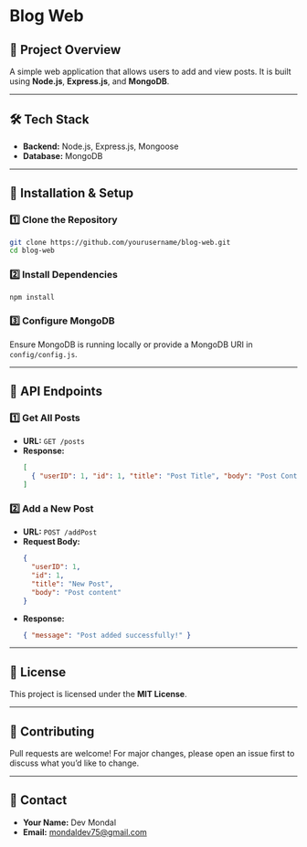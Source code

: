 # Blog Web

## 📌 Project Overview
 A simple web application that allows users to add and view posts. It is built using **Node.js**, **Express.js**, and **MongoDB**.

---

## 🛠 Tech Stack
- **Backend:** Node.js, Express.js, Mongoose
- **Database:** MongoDB

---

## 🚀 Installation & Setup

### **1️⃣ Clone the Repository**
```sh
git clone https://github.com/yourusername/blog-web.git
cd blog-web
```

### **2️⃣ Install Dependencies**
```sh
npm install
```

### **3️⃣ Configure MongoDB**
Ensure MongoDB is running locally or provide a MongoDB URI in `config/config.js`.

---

## 📌 API Endpoints

### **1️⃣ Get All Posts**
- **URL:** `GET /posts`
- **Response:**
  ```json
  [
    { "userID": 1, "id": 1, "title": "Post Title", "body": "Post Content" }
  ]
  ```

### **2️⃣ Add a New Post**
- **URL:** `POST /addPost`
- **Request Body:**
  ```json
  {
    "userID": 1,
    "id": 1,
    "title": "New Post",
    "body": "Post content"
  }
  ```
- **Response:**
  ```json
  { "message": "Post added successfully!" }
  ```

---

## 📜 License
This project is licensed under the **MIT License**.

---

## 🤝 Contributing
Pull requests are welcome! For major changes, please open an issue first to discuss what you’d like to change.

---

## 📩 Contact
- **Your Name:** Dev Mondal
- **Email:** mondaldev75@gmail.com


